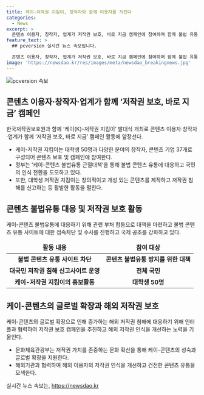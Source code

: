 ```yaml
---
title: 케이-저작권 지킴이, 창작자와 함께 이용자를 지킨다
categories:
  - News
excerpt: >
  콘텐츠 이용자, 창작자, 업계가 저작권 보호, 바로 지금 캠페인에 참여하며 함께 불법 유통 근절을 위해 노력하고 있다. 정부는 관련 범정부 대책을 펼치고, 케이-콘텐츠 불법 유통에 신속하고 엄정하게 대응하고 있으며, 국민의 인식 전환도 중요시하고 있다. 케이-저작권 지킴이를 통해 홍보 및 캠페인을 진행하고, 국내뿐만 아니라 해외에서도 저작권 보호 활동을 확대할 예정이다.
feature_text: >
  ## pcversion 실시간 뉴스 속보입니다.

  콘텐츠 이용자, 창작자, 업계가 저작권 보호, 바로 지금 캠페인에 참여하며 함께 불법 유통 근절을 위해 노력하고 있다. 정부는 관련 범정부 대책을 펼치고, 케이-콘텐츠 불법 유통에 신속하고 엄정하게 대응하고 있으며, 국민의 인식 전환도 중요시하고 있다. 케이-저작권 지킴이를 통해 홍보 및 캠페인을 진행하고, 국내뿐만 아니라 해외에서도 저작권 보호 활동을 확대할 예정이다.
image: 'https://newsdao.kr/res/images/meta/newsdao_breakingnews.jpg'
---
```


<p><img src="https://newsdao.kr/res/images/meta/newsdao_breakingnews.jpg" alt="pcversion 속보" /></p>

<h2 data-ke-size="size26">콘텐츠 이용자·창작자·업계가 함께 ‘저작권 보호, 바로 지금’ 캠페인</h2>

<p data-ke-size="size16">한국저작권보호원과 함께 ‘케이(K)-저작권 지킴이’ 발대식 개최로 콘텐츠 이용자·창작자·업계가 함께 ‘저작권 보호, 바로 지금’ 캠페인 활동에 앞장선다.</p>

<ul>
<li>케이-저작권 지킴이는 대학생 50명과 다양한 분야의 창작자, 콘텐츠 기업 37개로 구성되어 콘텐츠 보호 및 캠페인에 참여한다.</li>
<li>정부는 ‘케이-콘텐츠 불법유통 근절대책’을 통해 불법 콘텐츠 유통에 대응하고 국민의 인식 전환을 도모하고 있다.</li>
<li>또한, 대학생 저작권 지킴이는 창의적이고 개성 있는 콘텐츠를 제작하고 저작권 침해를 신고하는 등 활발한 활동을 펼친다.</li>
</ul>

<h2 data-ke-size="size26">콘텐츠 불법유통 대응 및 저작권 보호 활동</h2>

<p data-ke-size="size16">케이-콘텐츠 불법유통에 대응하기 위해 관련 부처 합동으로 대책을 마련하고 불법 콘텐츠 유통 사이트에 대한 접속차단 및 수사를 진행하고 국제 공조를 강화하고 있다.</p>

<table>
<thead>
<tr>
<td style="text-align: center; height: 17px;"><b>활동 내용</b></td>
<td style="text-align: center; height: 17px;"><b>참여 대상</b></td>
</tr>
</thead>
<tbody>
<tr>
<td style="text-align: center; height: 17px;"><b>불법 콘텐츠 유통 사이트 차단</b></td>
<td style="text-align: center; height: 17px;"><b>콘텐츠 불법유통 방지를 위한 대책</b></td>
</tr>
<tr>
<td style="text-align: center; height: 17px;"><b>대국민 저작권 침해 신고사이트 운영</b></td>
<td style="text-align: center; height: 17px;"><b>전체 국민</b></td>
</tr>
<tr>
<td style="text-align: center; height: 17px;"><b>케이-저작권 지킴이의 홍보활동</b></td>
<td style="text-align: center; height: 17px;"><b>대학생 50명</b></td>
</tr>
</tbody>
</table>

<h2 data-ke-size="size26">케이-콘텐츠의 글로벌 확장과 해외 저작권 보호</h2>

<p data-ke-size="size16">케이-콘텐츠의 글로벌 확장으로 인해 증가하는 해외 저작권 침해에 대응하기 위해 인터폴과 협력하여 저작권 보호 캠페인을 추진하고 해외 저작권 인식을 개선하는 노력을 기울인다.</p>

<ul>
<li>문화체육관광부는 저작권 가치를 존중하는 문화 확산을 통해 케이-콘텐츠의 성숙과 글로벌 확장을 지원한다.</li>
<li>해외기관과 협력하여 해외 이용자의 저작권 인식을 개선하고 건전한 콘텐츠 유통을 모색한다.</li>
</ul>
실시간 뉴스 속보는, <a href="https://newsdao.kr" rel="dofollow">https://newsdao.kr</a>


